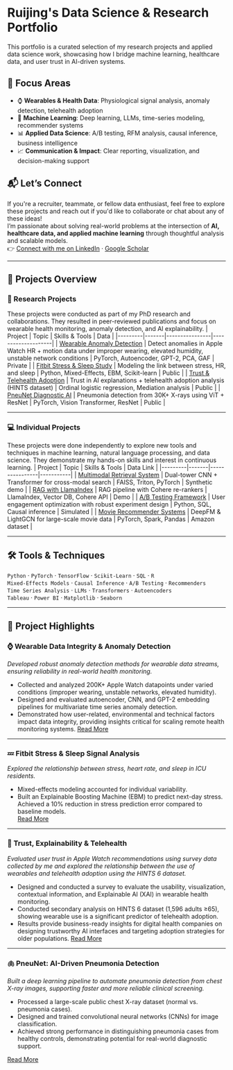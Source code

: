 # Ruijing's Data Science & Research Portfolio
This portfolio is a curated selection of my research projects and applied data science work, showcasing how I bridge machine learning, healthcare data, and user trust in AI-driven systems.

## 📌 Focus Areas
- ⌚ **Wearables & Health Data**: Physiological signal analysis, anomaly detection, telehealth adoption  
- 🤖 **Machine Learning**: Deep learning, LLMs, time-series modeling, recommender systems  
- 📊 **Applied Data Science**: A/B testing, RFM analysis, causal inference, business intelligence  
- 📈 **Communication & Impact**: Clear reporting, visualization, and decision-making support  

## 📬 Let’s Connect
If you're a recruiter, teammate, or fellow data enthusiast, feel free to explore these projects and reach out if you'd like to collaborate or chat about any of these ideas!  
I’m passionate about solving real-world problems at the intersection of **AI, healthcare data, and applied machine learning** through thoughtful analysis and scalable models.  
👉 [Connect with me on LinkedIn](https://www.linkedin.com/in/ruijingw/) · [Google Scholar](https://scholar.google.com/citations?user=26WzQFgAAAAJ&hl=en)

---

## 📂 Projects Overview

### 🔬 Research Projects 
These projects were conducted as part of my PhD research and collaborations. They resulted in peer-reviewed publications and focus on wearable health monitoring, anomaly detection, and AI explainability.
| Project | Topic | Skills & Tools | Data |
|---------|-------|----------------|--------------------|
| [Wearable Anomaly Detection](./01-wearable-anomaly/README.md) | Detect anomalies in Apple Watch HR + motion data under improper wearing, elevated humidity, unstable network conditions | PyTorch, Autoencoder, GPT-2, PCA, GAF | Private |
| [Fitbit Stress & Sleep Study](./02-fitbit-stress/README.md) | Modeling the link between stress, HR, and sleep | Python, Mixed-Effects, EBM, Scikit-learn | Public |
| [Trust & Telehealth Adoption](./03-trust-xai/README.md) | Trust in AI explanations + telehealth adoption analysis (HINTS dataset) | Ordinal logistic regression, Mediation analysis | Public |
| [PneuNet Diagnostic AI](./04_PneuNet/README.md) | Pneumonia detection from 30K+ X-rays using ViT + ResNet | PyTorch, Vision Transformer, ResNet | Public |

---

### 💻 Individual Projects 
These projects were done independently to explore new tools and techniques in machine learning, natural language processing, and data science. They demonstrate my hands-on skills and interest in continuous learning.
| Project | Topic | Skills & Tools | Data Link |
|---------|-------|----------------|-----------|
| [Multimodal Retrieval System](projects/multimodal-search/README.md) | Dual-tower CNN + Transformer for cross-modal search | FAISS, Triton, PyTorch | Synthetic demo |
| [RAG with LlamaIndex](projects/rag-pipeline/README.md) | RAG pipeline with Cohere re-rankers | LlamaIndex, Vector DB, Cohere API | Demo |
| [A/B Testing Framework](projects/ab-testing/README.md) | User engagement optimization with robust experiment design | Python, SQL, Causal inference | Simulated |
| [Movie Recommender Systems](projects/recommender-systems/README.md) | DeepFM & LightGCN for large-scale movie data | PyTorch, Spark, Pandas | Amazon dataset |

---

## 🛠 Tools & Techniques
`Python` · `PyTorch` · `TensorFlow` · `Scikit-Learn` · `SQL` · `R`  
`Mixed-Effects Models` · `Causal Inference` · `A/B Testing` · `Recommenders`  
`Time Series Analysis` · `LLMs` · `Transformers` · `Autoencoders`  
`Tableau` · `Power BI` · `Matplotlib` · `Seaborn`

---

## 🌟 Project Highlights

### ⌚ Wearable Data Integrity & Anomaly Detection
*Developed robust anomaly detection methods for wearable data streams, ensuring reliability in real-world health monitoring.*
- Collected and analyzed 200K+ Apple Watch datapoints under varied conditions (improper wearing, unstable networks, elevated humidity).
- Designed and evaluated autoencoder, CNN, and GPT-2 embedding pipelines for multivariate time series anomaly detection.
- Demonstrated how user-related, environmental and technical factors impact data integrity, providing insights critical for scaling remote health monitoring systems.
[Read More](./01-wearable-anomaly/README.md)
---

### 💤 Fitbit Stress & Sleep Signal Analysis
*Explored the relationship between stress, heart rate, and sleep in ICU residents.*  
- Mixed-effects modeling accounted for individual variability.  
- Built an Explainable Boosting Machine (EBM) to predict next-day stress. Achieved a 10% reduction in stress prediction error compared to baseline models.  
[Read More](./02-fitbit-stress/README.md)

---

### 🤝 Trust, Explainability & Telehealth
*Evaluated user trust in Apple Watch recommendations using survey data collected by me and explored the relationship between the use of wearables and telehealth adoption using the HINTS 6 dataset.*  
- Designed and conducted a survey to evaluate the usability, visualization, contextual information, and Explainable AI (XAI) in wearable health monitoring.  
- Conducted secondary analysis on HINTS 6 dataset (1,596 adults ≥65), showing wearable use is a significant predictor of telehealth adoption.
- Results provide business-ready insights for digital health companies on designing trustworthy AI interfaces and targeting adoption strategies for older populations.
[Read More](./03-trust-xai/README.md)

---
### 🫁 PneuNet: AI-Driven Pneumonia Detection  
*Built a deep learning pipeline to automate pneumonia detection from chest X-ray images, supporting faster and more reliable clinical screening.*  
- Processed a large-scale public chest X-ray dataset (normal vs. pneumonia cases).  
- Designed and trained convolutional neural networks (CNNs) for image classification.  
- Achieved strong performance in distinguishing pneumonia cases from healthy controls, demonstrating potential for real-world diagnostic support.  

[Read More](./04_PneuNet/README.md)  

